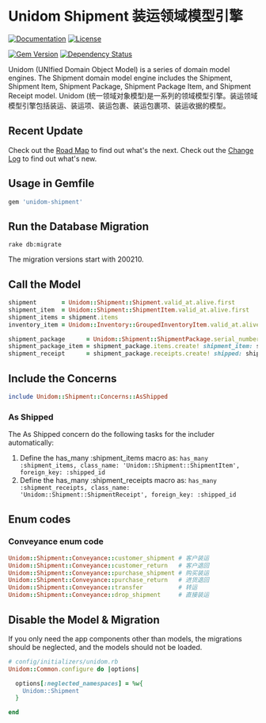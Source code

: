 # Unidom Shipment 装运领域模型引擎

[![Documentation](http://img.shields.io/badge/docs-rdoc.info-blue.svg)](http://www.rubydoc.info/gems/unidom-shipment/frames)
[![License](https://img.shields.io/badge/license-MIT-green.svg)](http://opensource.org/licenses/MIT)

[![Gem Version](https://badge.fury.io/rb/unidom-shipment.svg)](https://badge.fury.io/rb/unidom-shipment)
[![Dependency Status](https://gemnasium.com/badges/github.com/topbitdu/unidom-shipment.svg)](https://gemnasium.com/github.com/topbitdu/unidom-shipment)

Unidom (UNIfied Domain Object Model) is a series of domain model engines. The Shipment domain model engine includes the Shipment, Shipment Item, Shipment Package, Shipment Package Item, and Shipment Receipt model.
Unidom (统一领域对象模型)是一系列的领域模型引擎。装运领域模型引擎包括装运、装运项、装运包裹、装运包裹项、装运收据的模型。



## Recent Update

Check out the [Road Map](ROADMAP.md) to find out what's the next.
Check out the [Change Log](CHANGELOG.md) to find out what's new.



## Usage in Gemfile

```ruby
gem 'unidom-shipment'
```



## Run the Database Migration

```shell
rake db:migrate
```
The migration versions start with 200210.



## Call the Model

```ruby
shipment       = Unidom::Shipment::Shipment.valid_at.alive.first
shipment_item  = Unidom::Shipment::ShipmentItem.valid_at.alive.first
shipment_items = shipment.items
inventory_item = Unidom::Inventory::GroupedInventoryItem.valid_at.alive.first

shipment_package      = Unidom::Shipment::ShipmentPackage.serial_number_is('X5-20161231-1234').valid_at.alive.first
shipment_package_item = shipment_package.items.create! shipment_item: shipment_item, quantity: 10
shipment_receipt      = shipment_package.receipts.create! shipped: shipment_item.shipped, store_item: inventory_item
```



## Include the Concerns

```ruby
include Unidom::Shipment::Concerns::AsShipped
```

### As Shipped

The As Shipped concern do the following tasks for the includer automatically:
1. Define the has_many :shipment_items macro as: ``has_many :shipment_items, class_name: 'Unidom::Shipment::ShipmentItem', foreign_key: :shipped_id``
2. Define the has_many :shipment_receipts macro as: ``has_many :shipment_receipts, class_name: 'Unidom::Shipment::ShipmentReceipt', foreign_key: :shipped_id``



## Enum codes

### Conveyance enum code

```ruby
Unidom::Shipment::Conveyance::customer_shipment # 客户装运
Unidom::Shipment::Conveyance::customer_return   # 客户退回
Unidom::Shipment::Conveyance::purchase_shipment # 购买装运
Unidom::Shipment::Conveyance::purchase_return   # 进货退回
Unidom::Shipment::Conveyance::transfer          # 转运
Unidom::Shipment::Conveyance::drop_shipment     # 直接装运
```



## Disable the Model & Migration

If you only need the app components other than models, the migrations should be neglected, and the models should not be loaded.
```ruby
# config/initializers/unidom.rb
Unidom::Common.configure do |options|

  options[:neglected_namespaces] = %w{
    Unidom::Shipment
  }

end
```
